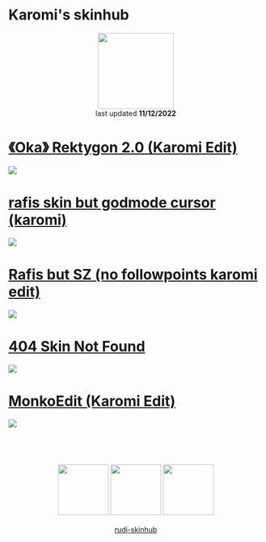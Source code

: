 # Karomi's skinhub
<p align="center">
<a href="https://osu.ppy.sh/users/9331403">
  <img src="https://a.ppy.sh/9331403"  
       width="150"
       height="150"></a>
<br>
last updated <b>11/12/2022</b>
</p>

# [《Oka》 Rektygon 2.0 (Karomi Edit)](https://github.com/rudj-skinhub/woal/raw/tyfh/karomi/%E3%80%8AOka%E3%80%8B%20Rektygon%202.0%20(Karomi%20Edit).osk)
[![](https://i.imgur.com/WYjm1ge.png)](https://github.com/rudj-skinhub/woal/raw/tyfh/karomi/%E3%80%8AOka%E3%80%8B%20Rektygon%202.0%20(Karomi%20Edit).osk)

# [rafis skin but godmode cursor (karomi)](https://github.com/rudj-skinhub/woal/raw/tyfh/karomi/rafis%20skin%20but%20godmode%20cursor%20(karomi).osk)
[![](https://i.imgur.com/7EdTrkJ.png)](https://github.com/rudj-skinhub/woal/raw/tyfh/karomi/rafis%20skin%20but%20godmode%20cursor%20(karomi).osk)

# [Rafis but SZ (no followpoints karomi edit)](https://github.com/rudj-skinhub/woal/raw/tyfh/karomi/Rafis%20but%20SZ%20(no%20followpoints%20karomi%20edit).osk)
[![](https://i.imgur.com/WCrMlZJ.png)](https://github.com/rudj-skinhub/woal/raw/tyfh/karomi/Rafis%20but%20SZ%20(no%20followpoints%20karomi%20edit).osk)

# [404 Skin Not Found](https://github.com/rudj-skinhub/woal/raw/tyfh/karomi/404%20Skin%20Not%20Found.osk)
[![](https://i.imgur.com/JJg2NDA.png)](https://github.com/rudj-skinhub/woal/raw/tyfh/karomi/404%20Skin%20Not%20Found.osk)

# [MonkoEdit (Karomi Edit)](https://github.com/rudj-skinhub/woal/raw/tyfh/karomi/MonkoEdit%20(Karomi%20Edit).osk)
[![](https://i.imgur.com/YEj42Gp.png)](https://github.com/rudj-skinhub/woal/raw/tyfh/karomi/MonkoEdit%20(Karomi%20Edit).osk)

#
<p align="center">
  <br></br>
  <a href="https://twitch.tv/Karomi_">
  <img src="https://i.imgur.com/HM030lk.png" 
       width="100" 
       height="100"></a>
  <a href="https://youtube.com/Karomi">
  <img src="https://i.imgur.com/YWbDUUy.png"  
       width="100" 
       height="100"></a>
  <a href="https://twitter.com/karomismh">
  <img src="https://i.imgur.com/PUQ5uWf.png" 
       width="100" 
       height="100"></a>
  <br></br>
  <a href="README.md">rudj-skinhub</a>
 </p>
